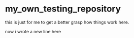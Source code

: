 # my_own_testing_repository
this is just for me to get a better grasp how things work here.

now i wrote a new line here